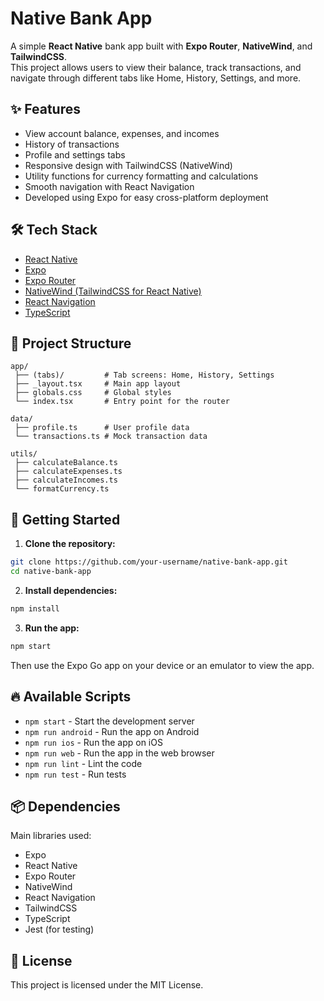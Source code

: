# Native Bank App

A simple **React Native** bank app built with **Expo Router**, **NativeWind**, and **TailwindCSS**.  
This project allows users to view their balance, track transactions, and navigate through different tabs like Home, History, Settings, and more.

## ✨ Features

- View account balance, expenses, and incomes
- History of transactions
- Profile and settings tabs
- Responsive design with TailwindCSS (NativeWind)
- Utility functions for currency formatting and calculations
- Smooth navigation with React Navigation
- Developed using Expo for easy cross-platform deployment

## 🛠 Tech Stack

- [React Native](https://reactnative.dev/)
- [Expo](https://expo.dev/)
- [Expo Router](https://expo.github.io/router/)
- [NativeWind (TailwindCSS for React Native)](https://www.nativewind.dev/)
- [React Navigation](https://reactnavigation.org/)
- [TypeScript](https://www.typescriptlang.org/)

## 📁 Project Structure

```
app/
 ├── (tabs)/         # Tab screens: Home, History, Settings
 ├── _layout.tsx     # Main app layout
 ├── globals.css     # Global styles
 └── index.tsx       # Entry point for the router

data/
 ├── profile.ts      # User profile data
 └── transactions.ts # Mock transaction data

utils/
 ├── calculateBalance.ts
 ├── calculateExpenses.ts
 ├── calculateIncomes.ts
 └── formatCurrency.ts
```

## 🚀 Getting Started

1. **Clone the repository:**

```bash
git clone https://github.com/your-username/native-bank-app.git
cd native-bank-app
```

2. **Install dependencies:**

```bash
npm install
```

3. **Run the app:**

```bash
npm start
```

Then use the Expo Go app on your device or an emulator to view the app.

## 🔥 Available Scripts

- `npm start` - Start the development server
- `npm run android` - Run the app on Android
- `npm run ios` - Run the app on iOS
- `npm run web` - Run the app in the web browser
- `npm run lint` - Lint the code
- `npm run test` - Run tests

## 📦 Dependencies

Main libraries used:

- Expo
- React Native
- Expo Router
- NativeWind
- React Navigation
- TailwindCSS
- TypeScript
- Jest (for testing)

## 📄 License

This project is licensed under the MIT License.
